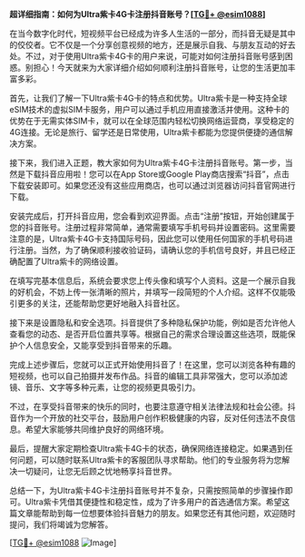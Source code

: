 **超详细指南：如何为Ultra紫卡4G卡注册抖音账号？[[TG💪+ @esim1088](https://t.me/s/esim1088)]**

在当今数字化时代，短视频平台已经成为许多人生活的一部分，而抖音无疑是其中的佼佼者。它不仅是一个分享创意视频的地方，还是展示自我、与朋友互动的好去处。不过，对于使用Ultra紫卡4G卡的用户来说，可能对如何注册抖音账号感到困惑。别担心！今天就来为大家详细介绍如何顺利注册抖音账号，让您的生活更加丰富多彩。

首先，让我们了解一下Ultra紫卡4G卡的特点和优势。Ultra紫卡是一种支持全球eSIM技术的虚拟SIM卡服务，用户可以通过手机应用直接激活并使用。这种卡的优势在于无需实体SIM卡，就可以在全球范围内轻松切换网络运营商，享受稳定的4G连接。无论是旅行、留学还是日常使用，Ultra紫卡都能为您提供便捷的通信解决方案。

接下来，我们进入正题，教大家如何为Ultra紫卡4G卡注册抖音账号。第一步，当然是下载抖音应用啦！您可以在App Store或Google Play商店搜索“抖音”，点击下载安装即可。如果您还没有这些应用商店，也可以通过浏览器访问抖音官网进行下载。

安装完成后，打开抖音应用，您会看到欢迎界面。点击“注册”按钮，开始创建属于您的抖音账号。注册过程非常简单，通常需要填写手机号码并设置密码。这里需要注意的是，Ultra紫卡4G卡支持国际号码，因此您可以使用任何国家的手机号码进行注册。当然，为了确保顺利接收验证码，请确认您的手机信号良好，并且已经正确配置了Ultra紫卡的网络设置。

在填写完基本信息后，系统会要求您上传头像和填写个人资料。这是一个展示自我的好机会，不妨上传一张清晰的照片，并填写一段简短的个人介绍。这样不仅能吸引更多的关注，还能帮助您更好地融入抖音社区。

接下来是设置隐私和安全选项。抖音提供了多种隐私保护功能，例如是否允许他人查看您的动态、是否开启位置共享等。根据自己的需求合理设置这些选项，既能保护个人信息安全，又能享受到抖音带来的乐趣。

完成上述步骤后，您就可以正式开始使用抖音了！在这里，您可以浏览各种有趣的短视频，也可以自己拍摄并发布作品。抖音的编辑工具非常强大，您可以添加滤镜、音乐、文字等多种元素，让您的视频更具吸引力。

不过，在享受抖音带来的快乐的同时，也要注意遵守相关法律法规和社会公德。抖音作为一个开放的社交平台，鼓励用户创作积极健康的内容，反对任何违法不良信息。希望大家能够共同维护良好的网络环境。

最后，提醒大家定期检查Ultra紫卡4G卡的状态，确保网络连接稳定。如果遇到任何问题，可以随时联系Ultra紫卡的客服团队寻求帮助。他们的专业服务将为您解决一切疑问，让您无后顾之忧地畅享抖音世界。

总结一下，为Ultra紫卡4G卡注册抖音账号并不复杂，只需按照简单的步骤操作即可。Ultra紫卡凭借其便捷性和稳定性，成为了许多用户的首选通信方案。希望这篇文章能帮助到每一位想要体验抖音魅力的朋友。如果您还有其他问题，欢迎随时提问，我们将竭诚为您解答。

[[TG💪+ @esim1088](https://t.me/s/esim1088) ![Image](https://i.postimg.cc/4NQfJmqS/Snipaste-2025-05-13-00-14-12.png)]